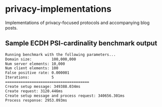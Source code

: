# privacy-implementations

Implementations of privacy-focused protocols and accompanying blog posts.

## Sample ECDH PSI-cardinality benchmark output

```txt
Running benchmark with the following parameters...
Domain size:         100,000,000
Num server elements: 10,000
Num client elements: 100
False positive rate: 0.000001
Iterations:          5
======================================
Create setup message: 349388.034ms
Create request: 3120.446ms
Create setup message and process request: 340656.301ms
Process response: 2953.093ms
```
